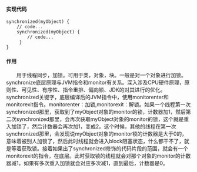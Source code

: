 #### 实现代码
```
synchronized(myObject) {
    // code...
    synchronized(myObject) {
        // code...
     }
}
```

#### 作用
<div style="text-indent:2em">用于线程同步，加锁。可用于类，对象，块。一般是对一个对象进行加锁。synchronize底层原理与JVM指令和monitor有关系。深入涉及CPU硬件原理，原则性、可见性、有序性、指令重排、偏向锁、JDK的对其进行的优化。synchronized关键字，底层编译后的JVM指令中，使用monitorenter和monitorexit指令。monitorenter：加锁,monitorexit：解锁。如果一个线程第一次synchronized那里，获取到了myObject对象的monitor的锁，计数器加1，然后第二次synchronized那里，会再次获取myObject对象的monitor的锁，这个就是重入加锁了，然后计数器会再次加1，变成2。这个时候，其他的线程在第一次synchronized那里，会发现说myObject对象的monitor锁的计数器是大于0的，意味着被别人加锁了，然后此时线程就会进入block阻塞状态，什么都干不了，就是等着获取锁。接着如果出了synchronized修饰的代码片段的范围，就会有一个monitorexit的指令，在底层。此时获取锁的线程就会对那个对象的monitor的计数器减1，如果有多次重入加锁就会对应多次减1，直到最后，计数器是0。</div>

